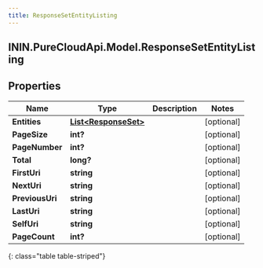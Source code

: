 ```yaml
---
title: ResponseSetEntityListing
---
```

## ININ.PureCloudApi.Model.ResponseSetEntityListing

## Properties

|Name | Type | Description | Notes|
|------------ | ------------- | ------------- | -------------|
| **Entities** | [**List&lt;ResponseSet&gt;**](ResponseSet.html) |  | [optional] |
| **PageSize** | **int?** |  | [optional] |
| **PageNumber** | **int?** |  | [optional] |
| **Total** | **long?** |  | [optional] |
| **FirstUri** | **string** |  | [optional] |
| **NextUri** | **string** |  | [optional] |
| **PreviousUri** | **string** |  | [optional] |
| **LastUri** | **string** |  | [optional] |
| **SelfUri** | **string** |  | [optional] |
| **PageCount** | **int?** |  | [optional] |
{: class="table table-striped"}


